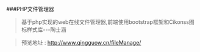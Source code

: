 ###PHP文件管理器
>基于php实现的web在线文件管理器,前端使用bootstrap框架和Cikonss图标样式库---陶士涵

>预览地址 : http://www.qingguow.cn/fileManage/